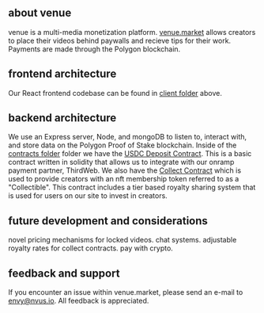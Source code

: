 ## about venue

venue is a multi-media monetization platform. [venue.market](https://venue.market) allows creators to place their videos behind paywalls and recieve tips for their work. Payments are made through the Polygon blockchain.

## frontend architecture 

Our React frontend codebase can be found in [client folder](/client) above. 

## backend architecture

We use an Express server, Node, and mongoDB to listen to, interact with, and store data on the Polygon Proof of Stake blockchain. Inside of the [contracts folder](/contracts) folder we have the [USDC Deposit Contract](/contracts/USDCDeposit.sol). This is a basic contract written in solidity that allows us to integrate with our onramp payment partner, ThirdWeb. We also have the [Collect Contract](/contracts/Collect.sol) which is used to provide creators with an nft membership token referred to as a "Collectible". This contract includes a tier based royalty sharing system that is used for users on our site to invest in creators.  

## future development and considerations

novel pricing mechanisms for locked videos. 
chat systems.
adjustable royalty rates for collect contracts.
pay with crypto.

## feedback and support

If you encounter an issue within venue.market, please send an e-mail to envy@nvus.io. All feedback is appreciated.
